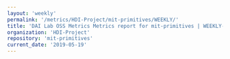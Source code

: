 ```yaml
---
layout: 'weekly'
permalink: '/metrics/HDI-Project/mit-primitives/WEEKLY/'
title: 'DAI Lab OSS Metrics Metrics report for mit-primitives | WEEKLY-REPORT-2019-05-19'
organization: 'HDI-Project'
repository: 'mit-primitives'
current_date: '2019-05-19'
---
```

